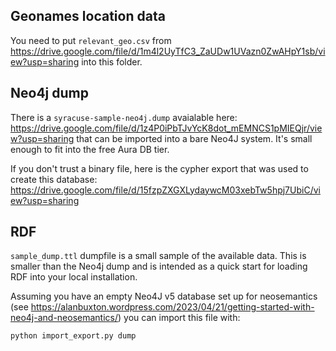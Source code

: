 

## Geonames location data

You need to put `relevant_geo.csv` from https://drive.google.com/file/d/1m4l2UyTfC3_ZaUDw1UVazn0ZwAHpY1sb/view?usp=sharing into this folder.


## Neo4j dump

There is a `syracuse-sample-neo4j.dump` avaialable here: https://drive.google.com/file/d/1z4P0iPbTJvYcK8dot_mEMNCS1pMIEQjr/view?usp=sharing that can be imported into a bare Neo4J system. It's small enough to fit into the free Aura DB tier.

If you don't trust a binary file, here is the cypher export that was used to create this database: https://drive.google.com/file/d/15fzpZXGXLydaywcM03xebTw5hpj7UbiC/view?usp=sharing

## RDF

`sample_dump.ttl` dumpfile is a small sample of the available data. This is smaller than the Neo4j dump and is intended as a quick start for loading RDF into your local installation.

Assuming you have an empty Neo4J v5 database set up for neosemantics (see https://alanbuxton.wordpress.com/2023/04/21/getting-started-with-neo4j-and-neosemantics/) you can import this file with:

`python import_export.py dump`
